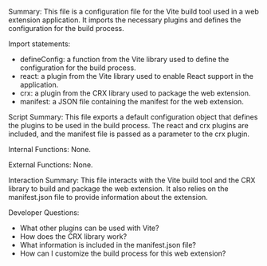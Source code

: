 Summary:
This file is a configuration file for the Vite build tool used in a web extension application. It imports the necessary plugins and defines the configuration for the build process.

Import statements:
- defineConfig: a function from the Vite library used to define the configuration for the build process.
- react: a plugin from the Vite library used to enable React support in the application.
- crx: a plugin from the CRX library used to package the web extension.
- manifest: a JSON file containing the manifest for the web extension.

Script Summary:
This file exports a default configuration object that defines the plugins to be used in the build process. The react and crx plugins are included, and the manifest file is passed as a parameter to the crx plugin.

Internal Functions:
None.

External Functions:
None.

Interaction Summary:
This file interacts with the Vite build tool and the CRX library to build and package the web extension. It also relies on the manifest.json file to provide information about the extension.

Developer Questions:
- What other plugins can be used with Vite?
- How does the CRX library work?
- What information is included in the manifest.json file?
- How can I customize the build process for this web extension?